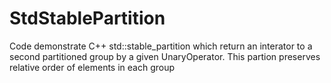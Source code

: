 # StdStablePartition
Code demonstrate C++ std::stable_partition which return an interator to a second partitioned group by a given UnaryOperator. This partion preserves relative order of elements in each group
